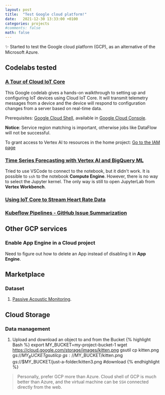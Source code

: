 ```yaml
---
layout: post
title:  "Test Google cloud platform!"
date:   2021-12-30 13:33:00 +0100
categories: projects
#comments: false
math: false
---
```


:sparkles: Started to test the Google cloud platform (GCP), as an alternative of the Microsoft Azure.

## Codelabs tested

### [A Tour of Cloud IoT Core](https://codelabs.developers.google.com/codelabs/cloud-iot-core-overview#0)

This Google codelab gives a hands-on walkthrough to setting up and configuring IoT devices using Cloud IoT Core. It will transmit telemetry messages from a device and the device will respond to configuration changes from a server based on real-time data.

Prerequisites: [Google Cloud Shell](https://cloud.google.com/shell/docs/), available in [Google Cloud Console](https://console.cloud.google.com/home/dashboard).

**Notice**: Service region matching is important, otherwise jobs like DataFlow will not be successful.

To grant access to Vertex AI to resources in the home project: [Go to the IAM page](https://console.cloud.google.com/iam-admin/iam?_ga=2.20264696.1350552028.1640899612-1010719289.1640897938)

### [Time Series Forecasting with Vertex AI and BigQuery ML](https://codelabs.developers.google.com/codelabs/time-series-forecasting-with-cloud-ai-platform?hl=en#0)

Tried to use VSCode to connect to the notebook, but it didn't work. It is possible to `ssh` to the notebook **Compute Engine**. However, there is no way to select the Jupyter kernel. The only way is still to open JupyterLab from **Vertex Workbench**.


### [Using IoT Core to Stream Heart Rate Data](https://codelabs.developers.google.com/codelabs/iotcore-heartrate?hl=en#8)

### [Kubeflow Pipelines - GitHub Issue Summarization](https://codelabs.developers.google.com/codelabs/cloud-kubeflow-pipelines-gis?hl=en)




## Other GCP services
### Enable App Engine in a Cloud project

Need to figure out how to delete an App instead of disabling it in **App Engine**.


## Marketplace
### Dataset

1. [Passive Acoustic Monitoring](https://console.cloud.google.com/marketplace/product/noaa-public/passive_acoustic_monitoring?project=true-kite-336709).


## Cloud Storage
### Data management
1. Upload and download an object to and from the Bucket
{% highlight Bash %}
export MY_BUCKET=my-project-bucket-1
wget https://cloud.google.com/storage/images/kitten.png
gsutil cp kitten.png gs://$MY_BUCKET
gsutil cp \
    gs://$MY_BUCKET/kitten.png \
    gs://$MY_BUCKET/just-a-folder/kitten3.png #download
{% endhighlight %}

> Personally, prefer GCP more than Azure. Cloud shell of GCP is much better than Azure, and the virtual machine can be `SSH` connected directly from the web.